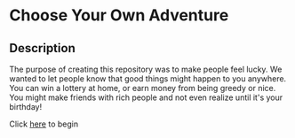 # Choose Your Own Adventure

## Description
The purpose of creating this repository was to make people feel lucky. We wanted to let people know that good things might happen to you anywhere. You can win a lottery at home, or earn money from being greedy or nice. You might make friends with rich people and not even realize until it's your birthday!

Click [here](index.html) to begin